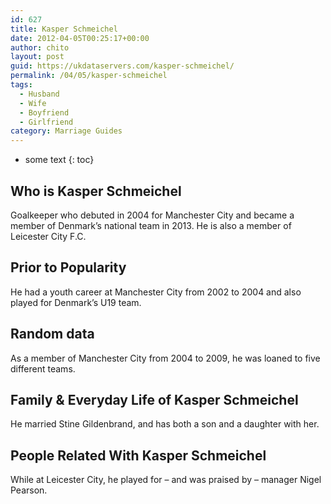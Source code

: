 ```yaml
---
id: 627
title: Kasper Schmeichel
date: 2012-04-05T00:25:17+00:00
author: chito
layout: post
guid: https://ukdataservers.com/kasper-schmeichel/
permalink: /04/05/kasper-schmeichel
tags:
  - Husband
  - Wife
  - Boyfriend
  - Girlfriend
category: Marriage Guides
---
```


* some text
{: toc}
          
          
## Who is  Kasper Schmeichel
                  
                  
                  
Goalkeeper who debuted in 2004 for Manchester City and became a member of Denmark&#8217;s national team in 2013. He is also a member of Leicester City F.C.
                  
                
                
                
## Prior to Popularity 
                  
                  
                  
He had a youth career at Manchester City from 2002 to 2004 and also played for Denmark&#8217;s U19 team.
                  
                
                
                
## Random data 
                  
                  
                  
As a member of Manchester City from 2004 to 2009, he was loaned to five different teams.
                  
                
                
                
## Family & Everyday Life of Kasper Schmeichel
                  
                  
                  
He married Stine Gildenbrand, and has both a son and a daughter with her.
                  
                
                
                
## People Related With  Kasper Schmeichel
                  
                  
                  
While at Leicester City, he played for &#8211; and was praised by &#8211; manager Nigel Pearson.
                  
                
              
            
          
          
          
    
    
  
